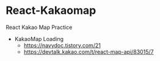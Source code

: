 # React-Kakaomap
React Kakao Map Practice
- KakaoMap Loading
  - https://navydoc.tistory.com/21
  - https://devtalk.kakao.com/t/react-map-api/83015/7
  
